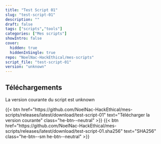 ```yaml
---
title: "Test Script 01"
slug: "test-script-01"
description: ""
draft: false
tags: ["scripts","tools"]
categories: ["Mes scripts"]
showIntro: false
cover:
  hidden: true
  hiddenInSingle: true
repo: "NoelNac-HackEthical/mes-scripts"
script_file: "test-script-01"
version: "unknown"
---
```


## Téléchargements

La version courante du script est unknown

<div class="dl-row">
  {{< btn href="https://github.com/NoelNac-HackEthical/mes-scripts/releases/latest/download/test-script-01" text="Télécharger la version courante" class="he-btn--neutral" >}}
  {{< btn href="https://github.com/NoelNac-HackEthical/mes-scripts/releases/latest/download/test-script-01.sha256" text="SHA256" class="he-btn--sm he-btn--neutral" >}}
</div>

